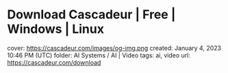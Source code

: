 # Download Cascadeur | Free | Windows | Linux

cover: https://cascadeur.com/images/og-img.png
created: January 4, 2023 10:46 PM (UTC)
folder: AI Systems / AI | Video
tags: ai, video
url: https://cascadeur.com/download